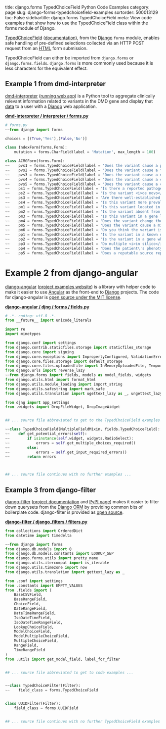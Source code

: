 title: django.forms TypedChoiceField Python Code Examples
category: page
slug: django-forms-typedchoicefield-examples
sortorder: 500013129
toc: False
sidebartitle: django.forms TypedChoiceField
meta: View code examples that show how to use the TypedChoiceField class within the forms module of Django.


[TypedChoiceField](https://github.com/django/django/blob/master/django/forms/fields.py)
([documentation](https://docs.djangoproject.com/en/stable/ref/forms/fields/#typedchoicefield)),
from the [Django](/django.html) `forms` module, enables safe handling of 
pre-defined selections collected via an HTTP POST request from an
[HTML](/hypertext-markup-language-html.html) form submission.

TypedChoiceField can either be imported from `django.forms` or 
`django.forms.fields`. `django.forms` is more commonly used because it
is less characters for the equivalent effect.


## Example 1 from dmd-interpreter
[dmd-interpreter](https://github.com/mitchalexbailey/dmd-interpreter)
([running web app](http://www.dmd.nl/DOVE))
is a Python tool to aggregate clinically relevant information related
to variants in the DMD gene and display that [data](/data.html) to a user
with a [Django](/django.html) web application.

[**dmd-interpreter / interpreter / forms.py**](https://github.com/mitchalexbailey/dmd-interpreter/blob/master/interpreter/./forms.py)

```python
# forms.py
~~from django import forms

choices = [(True,'Yes'),(False,'No')]

class IndexForm(forms.Form):
    mutation = forms.CharField(label = 'Mutation', max_length = 100)

class ACMGForm(forms.Form):
~~    pvs1 = forms.TypedChoiceField(label = 'Does the variant cause a premature stop codon (nonsense)?', choices=choices, widget=forms.RadioSelect)
~~    pvs2 = forms.TypedChoiceField(label = 'Does the variant cause a frameshift?', choices=choices, widget=forms.RadioSelect)
~~    pvs3 = forms.TypedChoiceField(label = 'Does the variant cause a multiexon deletion involving key functional domains?', choices=choices, widget=forms.RadioSelect)
~~    pvs4 = forms.TypedChoiceField(label = 'Does the variant cause a change in splice site?', choices=choices, widget=forms.RadioSelect)
~~    pvs5 = forms.TypedChoiceField(label = 'Does the variant cause a change in initiation codon?', choices=choices, widget=forms.RadioSelect)
~~    ps1 = forms.TypedChoiceField(label = 'Is there a reported pathogenic variant causing the same amino acid change?', choices=choices, widget=forms.RadioSelect)
~~    ps2 = forms.TypedChoiceField(label = 'Is the variant <i>de novo</i> (confirmed to not be present in either parent)?', choices=choices, widget=forms.RadioSelect)
~~    ps3 = forms.TypedChoiceField(label = 'Are there well-established <i>in vitro</i> studies predicting a damaging effect of this variant on the gene or gene product?', choices=choices, widget=forms.RadioSelect)
~~    ps4 = forms.TypedChoiceField(label = 'Is this variant more prevalence in affected individuals versus controls? (OR > 5.0)', choices=choices, widget=forms.RadioSelect)
~~    pm1 = forms.TypedChoiceField(label = 'Is this variant located in a mutational hot spot and/or critical functional domain?', choices=choices, widget=forms.RadioSelect)
~~    pm2 = forms.TypedChoiceField(label = 'Is the variant absent from controls (autosomal dominant), or found at an extremely low frequency (autosomal recessive)? (Ex. in ExAC or 1000 genomes)', choices=choices, widget=forms.RadioSelect)
~~    pm3 = forms.TypedChoiceField(label = 'Is this variant in a gene linked to an autosomal recessive condition and in <i>trans</i> with a pathogenic variant?', choices=choices, widget=forms.RadioSelect)
~~    pm4 = forms.TypedChoiceField(label = 'Does the variant change the protein length (while preserving reading frame; deletion, insertion, stop-loss)?', choices=choices, widget=forms.RadioSelect)
~~    pm5 = forms.TypedChoiceField(label = 'Does the variant cause a missense change at a residue where a different change is known to be pathogenic?', choices=choices, widget=forms.RadioSelect)
~~    pm6 = forms.TypedChoiceField(label = 'Do you think the variant is <i>de novo</i> but there has not been confirmation (sequencing of parents)?', choices=choices, widget=forms.RadioSelect)
~~    pp1 = forms.TypedChoiceField(label = 'Is the variant in a known disease-causing gene and has it co-segregated with affected family members?', choices=choices, widget=forms.RadioSelect)
~~    pp2 = forms.TypedChoiceField(label = 'Is the variant in a gene where disease-causing variants are not commonly missense, and in which missense variants are a common mechanism of disease?', choices=choices, widget=forms.RadioSelect)
~~    pp3 = forms.TypedChoiceField(label = 'Do multiple <i>in silico</i> functional predication tools support a deleterious effect on the gene or gene product?', choices=choices, widget=forms.RadioSelect)
~~    pp4 = forms.TypedChoiceField(label = 'Does the patient\'s phenotype and/or family history strongly indicate a disease with a single genetic ontology?', choices=choices, widget=forms.RadioSelect)
~~    pp5 = forms.TypedChoiceField(label = 'Does a reputable source report the variant as pathogenic (but the evidence is not available)?', choices=choices, widget=forms.RadioSelect)
```


# Example 2 from django-angular
[django-angular](https://github.com/jrief/django-angular)
([project examples website](https://django-angular.awesto.com/classic_form/))
is a library with helper code to make it easier to use
[Angular](/angular.html) as the front-end to [Django](/django.html) projects.
The code for django-angular is
[open source under the MIT license](https://github.com/jrief/django-angular/blob/master/LICENSE.txt).

[**django-angular / djng / forms / fields.py**](https://github.com/jrief/django-angular/blob/master/djng/forms/fields.py)

```python
# -*- coding: utf-8 -*-
from __future__ import unicode_literals

import re
import mimetypes

from django.conf import settings
from django.contrib.staticfiles.storage import staticfiles_storage
from django.core import signing
from django.core.exceptions import ImproperlyConfigured, ValidationError
from django.core.files.storage import default_storage
from django.core.files.uploadedfile import InMemoryUploadedFile, TemporaryUploadedFile
from django.urls import reverse_lazy
~~from django.forms import fields, models as model_fields, widgets
from django.utils.html import format_html
from django.utils.module_loading import import_string
from django.utils.safestring import mark_safe
from django.utils.translation import ugettext_lazy as _, ungettext_lazy

from djng import app_settings
from .widgets import DropFileWidget, DropImageWidget


## ... source file abbreviated to get to the TypedChoiceField examples ...

~~class TypedChoiceField(MultipleFieldMixin, fields.TypedChoiceField):
~~    def get_potential_errors(self):
~~        if isinstance(self.widget, widgets.RadioSelect):
~~            errors = self.get_multiple_choices_required()
~~        else:
~~            errors = self.get_input_required_errors()
~~        return errors



## ... source file continues with no further examples ...
```


## Example 3 from django-filter
[django-filter](https://github.com/carltongibson/django-filter)
([project documentation](https://django-filter.readthedocs.io/en/master/)
and
[PyPI page](https://pypi.org/project/django-filter/2.2.0/))
makes it easier to filter down querysets from the
[Django ORM](/django-orm.html) by providing common bits of boilerplate
code. django-filter is provided as
[open source](https://github.com/carltongibson/django-filter/blob/master/LICENSE).

[**django-filter / django_filters / filters.py**](https://github.com/carltongibson/django-filter/blob/master/django_filters/./filters.py)

```python
from collections import OrderedDict
from datetime import timedelta

~~from django import forms
from django.db.models import Q
from django.db.models.constants import LOOKUP_SEP
from django.forms.utils import pretty_name
from django.utils.itercompat import is_iterable
from django.utils.timezone import now
from django.utils.translation import gettext_lazy as _

from .conf import settings
from .constants import EMPTY_VALUES
from .fields import (
    BaseCSVField,
    BaseRangeField,
    ChoiceField,
    DateRangeField,
    DateTimeRangeField,
    IsoDateTimeField,
    IsoDateTimeRangeField,
    LookupChoiceField,
    ModelChoiceField,
    ModelMultipleChoiceField,
    MultipleChoiceField,
    RangeField,
    TimeRangeField
)
from .utils import get_model_field, label_for_filter


## ... source file abbreviated to get to code examples ...


~~class TypedChoiceFilter(Filter):
~~    field_class = forms.TypedChoiceField


class UUIDFilter(Filter):
    field_class = forms.UUIDField


## ... source file continues with no further TypedChoiceField examples ...

```

